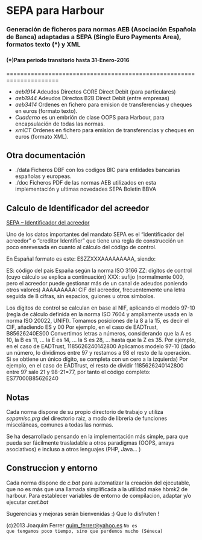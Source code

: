<h1>SEPA para Harbour</h1>
<h3>Generación de ficheros para normas AEB (Asociación Española de Banca) 
adaptadas a SEPA (Single Euro Payments Area), formatos texto (*) y XML<h3>
<h4>(*)Para periodo transitorio hasta 31-Enero-2016</h4>
=====================================================================
<ul>
<li><em>aeb1914 </em>Adeudos Directos CORE Direct Debit (para particulares)</li>
<li><em>aeb1944 </em>Adeudos Directos B2B Direct Debit (entre empresas)</li>
<li><em>aeb3414 </em>Ordenes en fichero para emision de transferencias y cheques en euros (formato texto).</li>
<li><em>Cuaderno</em> es un embrión de clase OOPS para Harbour, para encapsulación de todas las normas.</li>
<li><em>xmlCT   </em>Ordenes en fichero para emision de transferencias y cheques en euros (formato XML).</li>
</ul>

Otra documentación 
------------------
<ul>
<li>./data Ficheros DBF con los codigos BIC para entidades bancarias españolas y europeas.</li> 
<li>./doc  Ficheros PDF de las normas AEB utilizados en esta implementación y ultimas novedades SEPA Boletin BBVA</li>
</ul>

Calculo de Identificador del acreedor
-------------------------------------
<a href="http://inza.wordpress.com/2013/10/25/como-preparar-los-mandatos-sepa-identificador-del-acreedor/">SEPA – Identificador del acreedor
</a>

Uno de los datos importantes del mandato SEPA es el “identificador del acreedor” o “creditor Identifier” que tiene una regla de construcción un poco enrevesada en cuanto al cálculo del código de control.

En Españal formato es este: ESZZXXXAAAAAAAAA, siendo:

ES: código del país España según la norma ISO 3166
ZZ: dígitos de control (cuyo cálculo se explica a continuación)
XXX: sufijo (normalmente 000, pero el acreedor puede gestionar más de un canal de adeudos poniendo otros valores)
AAAAAAAAA: CIF del acreedor, frecuentemente una letra seguida de 8 cifras, sin espacios, guiones u otros símbolos.

Los dígitos de control se calculan en base al NIF, aplicando el modelo 97-10 (regla de cálculo definida en la norma ISO 7604 y ampliamente usada en la norma ISO 20022, UNIFI).
	Tomamos posiciones de la 8 a la 15, es decir el CIF, añadiendo ES y 00
		Por ejemplo, en el caso de EADTrust, B85626240ES00
	Convertimos letras a números, considerando que la A es 10, la B es 11, … la E es 14, … la  S es 28, … hasta que la Z es 35.
		Por ejemplo, en el caso de EADTrust, 1185626240142800
	Aplicamos modelo 97-10 (dado un número, lo dividimos entre 97 y restamos a 98 el resto de la operación. Si se obtiene un único dígito, se completa con un cero a la izquierda)
		Por ejemplo, en el caso de EADTrust, el resto de dividir 1185626240142800 entre 97 sale 21 y 98-21=77, por tanto el código completo:  ES77000B85626240
	

Notas
-----
Cada norma dispone de su propio directorio de trabajo y utiliza <em>sepamisc.prg</em> del directorio raiz, a modo de 
libreria de funciones misceláneas, comunes a todas las normas. 

Se ha desarrollado pensando en la implementación más simple, para que pueda ser fácilmente trasladable a otros
paradigmas (OOPS, arrays asociativos) e incluso a otros lenguajes (PHP, Java... )


Construccion y entorno
----------------------
Cada norma dispone de <em>c.bat</em> para automatizar la creación del ejecutable, que no es más que una llamada
simplificada a la utilidad make hbmk2 de harbour.
Para establecer variables de entorno de compilacion, adaptar y/o ejecutar <em>cset.bat</em> 

Sugerencias y mejoras serán bienvenidas :)
Que lo disfruten !

(c)2013 Joaquim Ferrer
<quim_ferrer@yahoo.es>
<code>No es que tengamos poco tiempo, sino que perdemos mucho (Séneca)</code>
